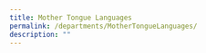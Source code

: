 ```yaml
---
title: Mother Tongue Languages
permalink: /departments/MotherTongueLanguages/
description: ""
---
```


